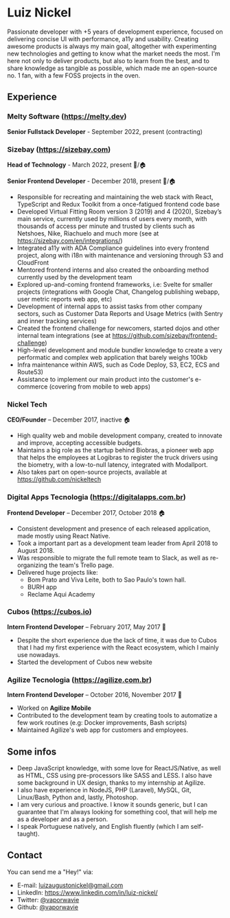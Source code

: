 # Luiz Nickel

Passionate developer with +5 years of development experience, focused on delivering concise UI with performance, a11y and usability. Creating awesome products is always my main goal, altogether with experimenting new technologies and getting to know what the market needs the most. I'm here not only to deliver products, but also to learn from the best, and to share knowledge as tangible as possible, which made me an open-source no. 1 fan, with a few FOSS projects in the oven.

## Experience

### Melty Software (https://melty.dev)

**Senior Fullstack Developer** - September 2022, present (contracting)

### Sizebay (https://sizebay.com)

**Head of Technology** - March 2022, present 🏢/🏠

**Senior Frontend Developer** - December 2018, present 🏢/🏠

* Responsible for recreating and maintaining the web stack with React, TypeScript and Redux Toolkit from a once-fatigued frontend code base
* Developed Virtual Fitting Room version 3 (2019) and 4 (2020), Sizebay’s main service, currently used by millions of users every month, with thousands of access per minute and trusted by clients such as Netshoes, Nike, Riachuelo and much more (see at https://sizebay.com/en/integrations/)
* Integrated a11y with ADA Compliance guidelines into every frontend project, along with i18n with maintenance and versioning through S3 and CloudFront
* Mentored frontend interns and also created the onboarding method currently used by the development team
* Explored up-and-coming frontend frameworks, i.e: Svelte for smaller projects (integrations with Google Chat, Changelog publishing webapp, user metric reports web app, etc)
* Development of internal apps to assist tasks from other company sectors, such as Customer Data Reports and Usage Metrics (with Sentry and inner tracking services)
* Created the frontend challenge for newcomers, started dojos and other internal team integrations (see at https://github.com/sizebay/frontend-challenge)
* High-level development and module bundler knowledge to create a very performatic and complex web application that barely weighs 100kb
* Infra maintenance within AWS, such as Code Deploy, S3, EC2, ECS and Route53)
* Assistance to implement our main product into the customer's e-commerce (covering from mobile to web apps)

### Nickel Tech

**CEO/Founder** – December 2017, inactive 🏠

* High quality web and mobile development company, created to innovate and improve, accepting accessible budgets.
* Maintains a big role as the startup behind Biobras, a pioneer web app that helps the employees at Logibras to register the truck drivers using the biometry, with a low-to-null latency, integrated with Modallport.
* Also takes part on open-source projects, available at https://github.com/nickeltech

### Digital Apps Tecnologia (https://digitalapps.com.br)

**Frontend Developer** – December 2017, October 2018 🏠

* Consistent development and presence of each released application, made mostly using React Native.
* Took a important part as a development team leader from April 2018 to August 2018.
* Was responsible to migrate the full remote team to Slack, as well as re-organizing the team's Trello page.
* Delivered huge projects like: 
  * Bom Prato and Viva Leite, both to Sao Paulo's town hall.
  * BURH app
  * Reclame Aqui Academy

### Cubos (https://cubos.io)

**Intern Frontend Developer** – February 2017, May 2017 🏢

* Despite the short experience due the lack of time, it was due to Cubos that I had my first experience with the React ecosystem, which I mainly use nowadays.
* Started the development of Cubos new website

### Agilize Tecnologia (https://agilize.com.br)

**Intern Frontend Developer** – October 2016, November 2017 🏢

* Worked on **Agilize Mobile**
* Contributed to the development team by creating tools to automatize a few work routines (e.g: Docker improvements, Bash scripts)
* Maintained Agilize's web app for customers and employees.

## Some infos

* Deep JavaScript knowledge, with some love for ReactJS/Native, as well as HTML, CSS using pre-processors like SASS and LESS. I also have some background in UX design, thanks to my internship at Agilize.
* I also have experience in NodeJS, PHP (Laravel), MySQL, Git, Linux/Bash, Python and, lastly, Photoshop.
* I am very curious and proactive. I know it sounds generic, but I can guarantee that I'm always looking for something cool, that will help me as a developer and as a person.
* I speak Portuguese natively, and English fluently (which I am self-taught).

## Contact

You can send me a "Hey!" via:

* E-mail: luizaugustonickel@gmail.com
* LinkedIn: https://www.linkedin.com/in/luiz-nickel/
* Twitter: [@vaporwavie](https://twitter.com/vaporwavie)
* Github: [@vaporwavie](https://github.com/vaporwavie)

